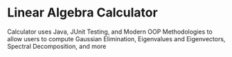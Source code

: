 # Linear Algebra Calculator
Calculator uses Java, JUnit Testing, and Modern OOP Methodologies to allow users to compute Gaussian Elimination, Eigenvalues and Eigenvectors, Spectral Decomposition, and more
